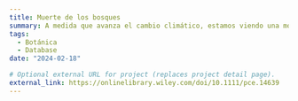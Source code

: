 ```yaml
---
title: Muerte de los bosques
summary: A medida que avanza el cambio climático, estamos viendo una mortalidad cada vez mayor en nuestros bosques. Estudiamos los mecanismos fisiológicos detrás de este proceso, y cómo mitigarlo a través de la gestión forestal.
tags:
  - Botánica
  - Database
date: "2024-02-18"

# Optional external URL for project (replaces project detail page).
external_link: https://onlinelibrary.wiley.com/doi/10.1111/pce.14639
---
```

